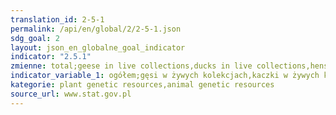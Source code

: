 ```yaml
---
translation_id: 2-5-1
permalink: /api/en/global/2/2-5-1.json
sdg_goal: 2
layout: json_en_globalne_goal_indicator
indicator: "2.5.1"
zmienne: total;geese in live collections,ducks in live collections,hens in live collections,cattle whose genetic material is stored in gene bank,genetic material from cattle in gene bank
indicator_variable_1: ogółem;gęsi w żywych kolekcjach,kaczki w żywych kolekcjach,kury w żywych kolekcjach,bydło od którego pobrano materiał genetyczny do banku genów,materiał genetyczny bydła w banku genów;
kategorie: plant genetic resources,animal genetic resources
source_url: www.stat.gov.pl
---
```

